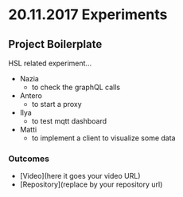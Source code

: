 # 20.11.2017 Experiments

## Project Boilerplate

HSL related experiment...

* Nazia
  * to check the graphQL calls
* Antero
  * to start a proxy 
* Ilya
  * to test mqtt dashboard 
* Matti
  * to implement a client to visualize some data 

### Outcomes

- [Video](here it goes your video URL)
- [Repository](replace by your repository url)
